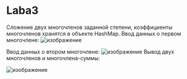 # Laba3
Сложение двух многочленов заданной степени, коэффициенты многочленов хранятся в объекте HashMap.
Ввод данных о первом многочлене:
![изображение](https://github.com/VolInok/Laba3/assets/124702498/2a61c4b0-27a5-42c3-b1f0-8d02d52a7db2)


Ввод данных о втором многочлене:
![изображение](https://github.com/VolInok/Laba3/assets/124702498/cf1baf4c-230b-47ff-b5ff-752ac68e791d)
Вывод двух многочленов и многочлена-суммы:


![изображение](https://github.com/VolInok/Laba3/assets/124702498/df581dfb-c25d-4d2e-afae-7177823e5083)

